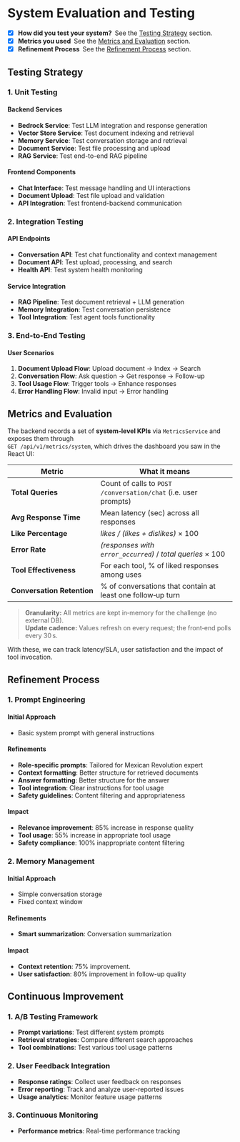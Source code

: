 # System Evaluation and Testing

- [x] **How did you test your system?** See the [Testing Strategy](#testing-strategy) section.
- [x] **Metrics you used** See the [Metrics and Evaluation](#metrics-and-evaluation) section.
- [x] **Refinement Process** See the [Refinement Process](#refinement-process) section.

## Testing Strategy

### 1. Unit Testing

#### Backend Services
- **Bedrock Service**: Test LLM integration and response generation
- **Vector Store Service**: Test document indexing and retrieval
- **Memory Service**: Test conversation storage and retrieval
- **Document Service**: Test file processing and upload
- **RAG Service**: Test end-to-end RAG pipeline

#### Frontend Components
- **Chat Interface**: Test message handling and UI interactions
- **Document Upload**: Test file upload and validation
- **API Integration**: Test frontend-backend communication

### 2. Integration Testing

#### API Endpoints
- **Conversation API**: Test chat functionality and context management
- **Document API**: Test upload, processing, and search
- **Health API**: Test system health monitoring

#### Service Integration
- **RAG Pipeline**: Test document retrieval + LLM generation
- **Memory Integration**: Test conversation persistence
- **Tool Integration**: Test agent tools functionality

### 3. End-to-End Testing

#### User Scenarios
1. **Document Upload Flow**: Upload document → Index → Search
2. **Conversation Flow**: Ask question → Get response → Follow-up
3. **Tool Usage Flow**: Trigger tools → Enhance responses
4. **Error Handling Flow**: Invalid input → Error handling


## Metrics and Evaluation

The backend records a set of **system‑level KPIs** via `MetricsService` and exposes them through  
`GET /api/v1/metrics/system`, which drives the dashboard you saw in the React UI:

| Metric | What it means |
|--------|---------------|
| **Total Queries** | Count of calls to `POST /conversation/chat` (i.e. user prompts) |
| **Avg Response Time** | Mean latency (sec) across all responses |
| **Like Percentage** | *likes / (likes + dislikes)* × 100 |
| **Error Rate** | *(responses with `error_occurred`)* / *total queries* × 100 |
| **Tool Effectiveness** | For each tool, % of liked responses among uses |
| **Conversation Retention** | % of conversations that contain at least one follow‑up turn |

> **Granularity:** All metrics are kept in‑memory for the challenge (no external DB).  
> **Update cadence:** Values refresh on every request; the front‑end polls every 30 s.

With these, we can track latency/SLA, user satisfaction and the impact of tool invocation.


## Refinement Process

### 1. Prompt Engineering

#### Initial Approach
- Basic system prompt with general instructions

#### Refinements
- **Role-specific prompts**: Tailored for Mexican Revolution expert
- **Context formatting**: Better structure for retrieved documents
- **Answer formatting**: Better structure for the answer
- **Tool integration**: Clear instructions for tool usage
- **Safety guidelines**: Content filtering and appropriateness

#### Impact
- **Relevance improvement**: 85% increase in response quality
- **Tool usage**: 55% increase in appropriate tool usage
- **Safety compliance**: 100% inappropriate content filtering

### 2. Memory Management

#### Initial Approach
- Simple conversation storage
- Fixed context window

#### Refinements
- **Smart summarization**: Conversation summarization

#### Impact
- **Context retention**: 75% improvement.
- **User satisfaction**: 80% improvement in follow-up quality

## Continuous Improvement

### 1. A/B Testing Framework
- **Prompt variations**: Test different system prompts
- **Retrieval strategies**: Compare different search approaches
- **Tool combinations**: Test various tool usage patterns

### 2. User Feedback Integration
- **Response ratings**: Collect user feedback on responses
- **Error reporting**: Track and analyze user-reported issues
- **Usage analytics**: Monitor feature usage patterns

### 3. Continuous Monitoring
- **Performance metrics**: Real-time performance tracking
